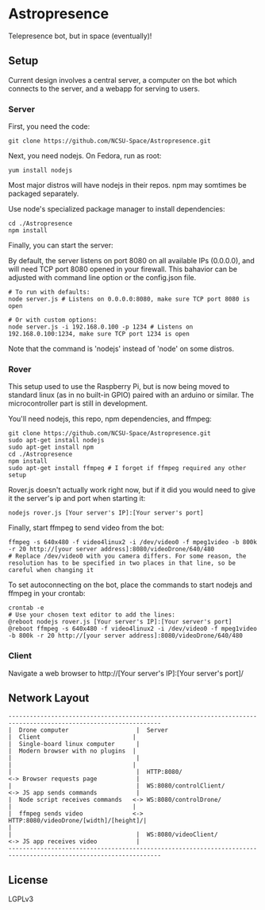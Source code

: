 # Astropresence #

Telepresence bot, but in space (eventually)!

## Setup ##

Current design involves a central server, a computer on the bot which connects to the server, and a webapp for serving to users.

### Server ###

First, you need the code:

~~~
git clone https://github.com/NCSU-Space/Astropresence.git
~~~

Next, you need nodejs.  On Fedora, run as root:

~~~
yum install nodejs
~~~

Most major distros will have nodejs in their repos. npm may somtimes be packaged separately.

Use node's specialized package manager to install dependencies:

~~~
cd ./Astropresence
npm install
~~~

Finally, you can start the server:

By default, the server listens on port 8080 on all available IPs (0.0.0.0), and will need TCP port 8080 opened in your firewall. This bahavior can be adjusted with command line option or the config.json file.

~~~
# To run with defaults:
node server.js # Listens on 0.0.0.0:8080, make sure TCP port 8080 is open

# Or with custom options:
node server.js -i 192.168.0.100 -p 1234 # Listens on 192.168.0.100:1234, make sure TCP port 1234 is open
~~~

Note that the command is 'nodejs' instead of 'node' on some distros.

### Rover ###

This setup used to use the Raspberry Pi, but is now being moved to standard linux (as in no built-in GPIO) paired with an arduino or similar. The microcontroller part is still in development.

You'll need nodejs, this repo, npm dependencies, and ffmpeg:

~~~
git clone https://github.com/NCSU-Space/Astropresence.git
sudo apt-get install nodejs
sudo apt-get install npm
cd ./Astropresence
npm install
sudo apt-get install ffmpeg # I forget if ffmpeg required any other setup
~~~

Rover.js doesn't actually work right now, but if it did you would need to give it the server's ip and port when starting it:

~~~
nodejs rover.js [Your server's IP]:[Your server's port]
~~~

Finally, start ffmpeg to send video from the bot:

~~~
ffmpeg -s 640x480 -f video4linux2 -i /dev/video0 -f mpeg1video -b 800k -r 20 http://[your server address]:8080/videoDrone/640/480
# Replace /dev/video0 with you camera differs. For some reason, the resolution has to be specified in two places in that line, so be careful when changing it
~~~

To set autoconnecting on the bot, place the commands to start nodejs and ffmpeg in your crontab:

~~~
crontab -e
# Use your chosen text editor to add the lines:
@reboot nodejs rover.js [Your server's IP]:[Your server's port]
@reboot ffmpeg -s 640x480 -f video4linux2 -i /dev/video0 -f mpeg1video -b 800k -r 20 http://[your server address]:8080/videoDrone/640/480
~~~

### Client ###

Navigate a web browser to http://[Your server's IP]:[Your server's port]/

## Network Layout ##

~~~
-----------------------------------------------------------------------------------------------------------------
|  Drone computer                   |  Server                                |  Client                          |
|  Single-board linux computer      |                                        |  Modern browser with no plugins  |
|                                   |                                        |                                  |
|                                   |  HTTP:8080/                           <-> Browser requests page           |
|                                   |  WS:8080/controlClient/               <-> JS app sends commands           |
|  Node script receives commands   <-> WS:8080/controlDrone/                 |                                  |
|  ffmpeg sends video              <-> HTTP:8080/videoDrone/[width]/[height]/|                                  |
|                                   |  WS:8080/videoClient/                 <-> JS app receives video           |
-----------------------------------------------------------------------------------------------------------------
~~~

## License ##

LGPLv3
